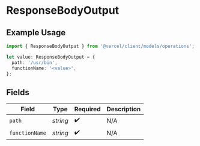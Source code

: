 # ResponseBodyOutput

## Example Usage

```typescript
import { ResponseBodyOutput } from '@vercel/client/models/operations';

let value: ResponseBodyOutput = {
  path: '/usr/bin',
  functionName: '<value>',
};
```

## Fields

| Field          | Type     | Required           | Description |
| -------------- | -------- | ------------------ | ----------- |
| `path`         | _string_ | :heavy_check_mark: | N/A         |
| `functionName` | _string_ | :heavy_check_mark: | N/A         |
